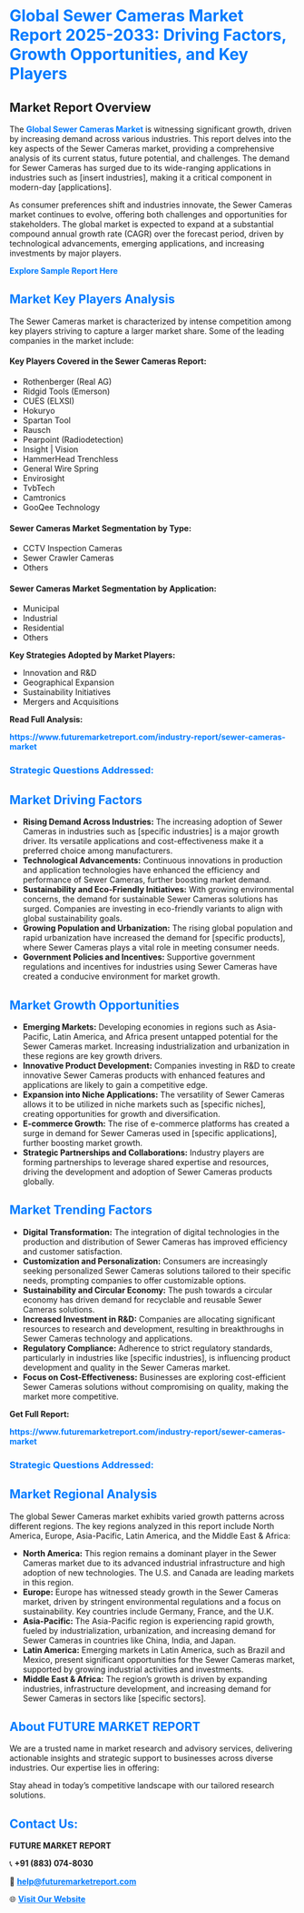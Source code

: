 <h1 style="color: #007BFF;">Global Sewer Cameras Market Report 2025-2033: Driving Factors, Growth Opportunities, and Key Players</h1>

<section id="overview">
<h2>Market Report Overview</h2>
<p>The <a href="https://www.futuremarketreport.com/industry-report/sewer-cameras-market" style="color: #007BFF; text-decoration: none;"><strong>Global Sewer Cameras Market</strong></a> is witnessing significant growth, driven by increasing demand across various industries. This report delves into the key aspects of the Sewer Cameras market, providing a comprehensive analysis of its current status, future potential, and challenges. The demand for Sewer Cameras has surged due to its wide-ranging applications in industries such as [insert industries], making it a critical component in modern-day [applications].</p>
<p>As consumer preferences shift and industries innovate, the Sewer Cameras market continues to evolve, offering both challenges and opportunities for stakeholders. The global market is expected to expand at a substantial compound annual growth rate (CAGR) over the forecast period, driven by technological advancements, emerging applications, and increasing investments by major players.</p>
</section>

<section id="overview">
<p><a href="https://www.futuremarketreport.com/request-sample/reportId=28824" style="color: #007BFF; text-decoration: none;"><strong>Explore Sample Report Here</strong></a></p>
</section>

<section id="key-players">
<h2 style="color: #007BFF;">Market Key Players Analysis</h2>
<p>The Sewer Cameras market is characterized by intense competition among key players striving to capture a larger market share. Some of the leading companies in the market include:</p>
<h4>Key Players Covered in the Sewer Cameras Report:</h4>
<ul><li>Rothenberger (Real AG)</li><li>Ridgid Tools (Emerson)</li><li>CUES (ELXSI)</li><li>Hokuryo</li><li>Spartan Tool</li><li>Rausch</li><li>Pearpoint (Radiodetection)</li><li>Insight | Vision</li><li>HammerHead Trenchless</li><li>General Wire Spring</li><li>Envirosight</li><li>TvbTech</li><li>Camtronics</li><li>GooQee Technology</li></ul>
<h4>Sewer Cameras Market Segmentation by Type:</h4>
<ul><li>CCTV Inspection Cameras</li><li>Sewer Crawler Cameras</li><li>Others</li></ul>

<h4>Sewer Cameras Market Segmentation by Application:</h4>
<ul><li>Municipal</li><li>Industrial</li><li>Residential</li><li>Others</li></ul>
<p><strong>Key Strategies Adopted by Market Players:</strong></p>
<ul>
<li>Innovation and R&D</li>
<li>Geographical Expansion</li>
<li>Sustainability Initiatives</li>
<li>Mergers and Acquisitions</li>
</ul>
</section>

<section>
<p><strong>Read Full Analysis: </strong></p><a href="https://www.futuremarketreport.com/industry-report/sewer-cameras-market" style="color: #007BFF; text-decoration: none;"><strong>https://www.futuremarketreport.com/industry-report/sewer-cameras-market</strong></a>
<h3 style="color: #007BFF;">Strategic Questions Addressed:</h3>
</section>

<section id="driving-factors">
<h2 style="color: #007BFF;">Market Driving Factors</h2>
<ul>
<li><strong>Rising Demand Across Industries:</strong> The increasing adoption of Sewer Cameras in industries such as [specific industries] is a major growth driver. Its versatile applications and cost-effectiveness make it a preferred choice among manufacturers.</li>
<li><strong>Technological Advancements:</strong> Continuous innovations in production and application technologies have enhanced the efficiency and performance of Sewer Cameras, further boosting market demand.</li>
<li><strong>Sustainability and Eco-Friendly Initiatives:</strong> With growing environmental concerns, the demand for sustainable Sewer Cameras solutions has surged. Companies are investing in eco-friendly variants to align with global sustainability goals.</li>
<li><strong>Growing Population and Urbanization:</strong> The rising global population and rapid urbanization have increased the demand for [specific products], where Sewer Cameras plays a vital role in meeting consumer needs.</li>
<li><strong>Government Policies and Incentives:</strong> Supportive government regulations and incentives for industries using Sewer Cameras have created a conducive environment for market growth.</li>
</ul>
</section>

<section id="growth-opportunities">
<h2 style="color: #007BFF;">Market Growth Opportunities</h2>
<ul>
<li><strong>Emerging Markets:</strong> Developing economies in regions such as Asia-Pacific, Latin America, and Africa present untapped potential for the Sewer Cameras market. Increasing industrialization and urbanization in these regions are key growth drivers.</li>
<li><strong>Innovative Product Development:</strong> Companies investing in R&D to create innovative Sewer Cameras products with enhanced features and applications are likely to gain a competitive edge.</li>
<li><strong>Expansion into Niche Applications:</strong> The versatility of Sewer Cameras allows it to be utilized in niche markets such as [specific niches], creating opportunities for growth and diversification.</li>
<li><strong>E-commerce Growth:</strong> The rise of e-commerce platforms has created a surge in demand for Sewer Cameras used in [specific applications], further boosting market growth.</li>
<li><strong>Strategic Partnerships and Collaborations:</strong> Industry players are forming partnerships to leverage shared expertise and resources, driving the development and adoption of Sewer Cameras products globally.</li>
</ul>
</section>

<section id="trending-factors">
<h2 style="color: #007BFF;">Market Trending Factors</h2>
<ul>
<li><strong>Digital Transformation:</strong> The integration of digital technologies in the production and distribution of Sewer Cameras has improved efficiency and customer satisfaction.</li>
<li><strong>Customization and Personalization:</strong> Consumers are increasingly seeking personalized Sewer Cameras solutions tailored to their specific needs, prompting companies to offer customizable options.</li>
<li><strong>Sustainability and Circular Economy:</strong> The push towards a circular economy has driven demand for recyclable and reusable Sewer Cameras solutions.</li>
<li><strong>Increased Investment in R&D:</strong> Companies are allocating significant resources to research and development, resulting in breakthroughs in Sewer Cameras technology and applications.</li>
<li><strong>Regulatory Compliance:</strong> Adherence to strict regulatory standards, particularly in industries like [specific industries], is influencing product development and quality in the Sewer Cameras market.</li>
<li><strong>Focus on Cost-Effectiveness:</strong> Businesses are exploring cost-efficient Sewer Cameras solutions without compromising on quality, making the market more competitive.</li>
</ul>
</section>

<section>
<p><strong>Get Full Report: </strong></p><a href="https://www.futuremarketreport.com/industry-report/sewer-cameras-market" style="color: #007BFF; text-decoration: none;"><strong>https://www.futuremarketreport.com/industry-report/sewer-cameras-market</strong></a>
<h3 style="color: #007BFF;">Strategic Questions Addressed:</h3>
</section>


<section id="regional-analysis">
<h2 style="color: #007BFF;">Market Regional Analysis</h2>
<p>The global Sewer Cameras market exhibits varied growth patterns across different regions. The key regions analyzed in this report include North America, Europe, Asia-Pacific, Latin America, and the Middle East & Africa:</p>
<ul>
<li><strong>North America:</strong> This region remains a dominant player in the Sewer Cameras market due to its advanced industrial infrastructure and high adoption of new technologies. The U.S. and Canada are leading markets in this region.</li>
<li><strong>Europe:</strong> Europe has witnessed steady growth in the Sewer Cameras market, driven by stringent environmental regulations and a focus on sustainability. Key countries include Germany, France, and the U.K.</li>
<li><strong>Asia-Pacific:</strong> The Asia-Pacific region is experiencing rapid growth, fueled by industrialization, urbanization, and increasing demand for Sewer Cameras in countries like China, India, and Japan.</li>
<li><strong>Latin America:</strong> Emerging markets in Latin America, such as Brazil and Mexico, present significant opportunities for the Sewer Cameras market, supported by growing industrial activities and investments.</li>
<li><strong>Middle East & Africa:</strong> The region’s growth is driven by expanding industries, infrastructure development, and increasing demand for Sewer Cameras in sectors like [specific sectors].</li>
</ul>
</section>

<footer>
<h2 style="color: #007BFF;">About FUTURE MARKET REPORT</h2>
<p>We are a trusted name in market research and advisory services, delivering actionable insights and strategic support to businesses across diverse industries. Our expertise lies in offering:</p>

<p>Stay ahead in today’s competitive landscape with our tailored research solutions.</p>

<h2 style="color: #007BFF;">Contact Us:</h2>
<p><strong>FUTURE MARKET REPORT</strong></p>
<p>📞 <strong>+91 (883) 074-8030</strong></p>
<p>📧 <strong><a href="mailto:help@futuremarketreport.com" style="color: #007BFF;">help@futuremarketreport.com</a></strong></p>
<p>🌐 <strong><a href="https://www.futuremarketreport.com/" style="color: #007BFF;">Visit Our Website</a></strong></p>
</footer>